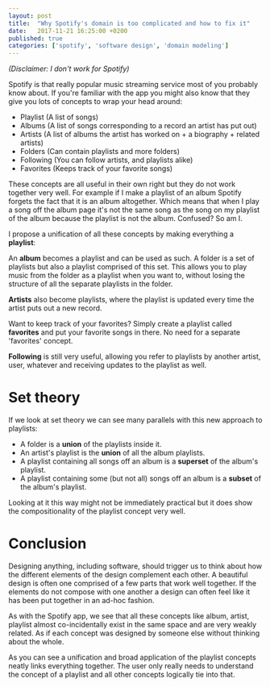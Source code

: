 ```yaml
---
layout: post
title:  "Why Spotify's domain is too complicated and how to fix it"
date:   2017-11-21 16:25:00 +0200
published: true
categories: ['spotify', 'software design', 'domain modeling']
---
```


*(Disclaimer: I don't work for Spotify)*

Spotify is that really popular music streaming service most of you probably know
about. If you're familiar with the app you might also know that they give you
lots of concepts to wrap your head around:

- Playlist (A list of songs)
- Albums (A list of songs corresponding to a record an artist has put out)
- Artists (A list of albums the artist has worked on + a biography + related artists)
- Folders (Can contain playlists and more folders)
- Following (You can follow artists, and playlists alike)
- Favorites (Keeps track of your favorite songs)

These concepts are all useful in their own right but they do not work together
very well. For example if I make a playlist of an album Spotify forgets the fact
that it is an album altogether. Which means that when I play a song off the
album page it's not the same song as the song on my playlist of the album
because the playlist is not the album. Confused? So am I.

I propose a unification of all these concepts by making everything a **playlist**:

An **album** becomes a playlist and can be used as such. A folder is a set of
playlists but also a playlist comprised of this set. This allows you to play
music from the folder as a playlist when you want to, without losing the
structure of all the separate playlists in the folder.

**Artists** also become playlists, where the playlist is updated every time the
artist puts out a new record.

Want to keep track of your favorites? Simply create a playlist called
**favorites** and put your favorite songs in there. No need for a separate
'favorites' concept.

**Following** is still very useful, allowing you refer to playlists by another
artist, user, whatever and receiving updates to the playlist as well.

# Set theory

If we look at set theory we can see many parallels with this new approach to
playlists:

- A folder is a **union** of the playlists inside it.
- An artist's playlist is the **union** of all the album playlists.
- A playlist containing all songs off an album is a **superset** of the album's
  playlist.
- A playlist containing some (but not all) songs off an album is a **subset** of
  the album's playlist.

Looking at it this way might not be immediately practical but it does show the
compositionality of the playlist concept very well.

# Conclusion

Designing anything, including software, should trigger us to think about how the
different elements of the design complement each other. A beautiful design is
often one comprised of a few parts that work well together. If the elements do
not compose with one another a design can often feel like it has been put
together in an ad-hoc fashion.

As with the Spotify app, we see that all these concepts like album, artist,
playlist almost co-incidentally exist in the same space and are very weakly
related. As if each concept was designed by someone else without thinking about
the whole.

As you can see a unification and broad application of the playlist concepts
neatly links everything together. The user only really needs to understand the
concept of a playlist and all other concepts logically tie into that.

